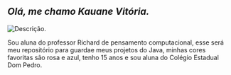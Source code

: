 
 ## *Olá, me chamo Kauane Vitória.*

![Descrição](https://cdn.conmebol.com/wp-content/uploads/2020/10/neymar_banner_0.jpg).



Sou aluna do professor Richard de pensamento computacional, esse será meu repositório para guardae meus projetos do Java, minhas cores favoritas são rosa e azul, tenho 15 anos e sou aluna do Colégio Estadual Dom Pedro.
